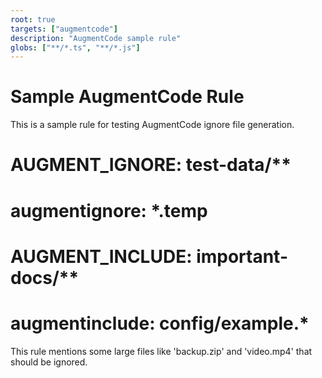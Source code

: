 ```yaml
---
root: true
targets: ["augmentcode"]
description: "AugmentCode sample rule"
globs: ["**/*.ts", "**/*.js"]
---
```


# Sample AugmentCode Rule

This is a sample rule for testing AugmentCode ignore file generation.

# AUGMENT_IGNORE: test-data/**
# augmentignore: *.temp
# AUGMENT_INCLUDE: important-docs/**
# augmentinclude: config/example.*

This rule mentions some large files like 'backup.zip' and 'video.mp4' that should be ignored.